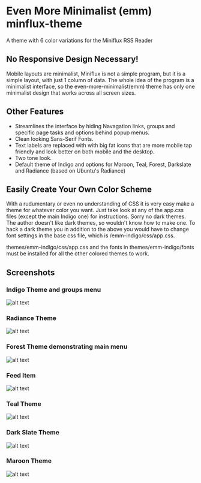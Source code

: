 # Even More Minimalist (emm) minflux-theme
A theme with 6 color variations for the Miniflux RSS Reader

## No Responsive Design Necessary!  
Mobile layouts are minimalist, Miniflux is not a simple program, but it is a simple layout, with just 1 column of data.  The whole idea of the program is a minimalist interface, so the even-more-minimalist(emm) theme has only one minimalist design that works across all screen sizes.  

## Other Features
* Streamlines the interface by hiding Navagation links, groups and specific page tasks and options behind popup menus.  
* Clean looking Sans-Serif Fonts.  
* Text labels are replaced with with big fat icons that are more mobile tap friendly and look better on both mobile and the desktop.  
* Two tone look.  
* Default theme of Indigo and options for Maroon, Teal, Forest, Darkslate and Radiance (based on Ubuntu's Radiance)

## Easily Create Your Own Color Scheme
With a rudumentary or even no understanding of CSS it is very easy make a theme for whatever color you want.  Just take look at any of the app.css files (except the main Indigo one) for instructions.  Sorry no dark themes.  The author doesn't like dark themes, so wouldn't know how to make one.  To hack a dark theme you in addition to the above you would have to change font settings in the base css file, which is /emm-indigo/css/app.css.  

themes/emm-indigo/css/app.css and the fonts in themes/emm-indigo/fonts must be installed for all the other colored themes to work.

## Screenshots
### Indigo Theme and groups menu
![alt text](https://raw.githubusercontent.com/lacereation/minflux-theme/master/png/indigo.theme.groups.menu.png "indigo theme and groups menu")
### Radiance Theme
![alt text](https://raw.githubusercontent.com/lacereation/minflux-theme/master/png/radience.theme.png "radiance theme")
### Forest Theme demonstrating main menu
![alt text](https://raw.githubusercontent.com/lacereation/minflux-theme/master/png/forest.theme.main.menu.png "forest theme and main menu")
### Feed Item
![alt text](https://raw.githubusercontent.com/lacereation/minflux-theme/master/png/feed.item.png "feed article")
### Teal Theme
![alt text](https://raw.githubusercontent.com/lacereation/minflux-theme/master/png/teal.theme.png "teal theme")
### Dark Slate Theme
![alt text](https://raw.githubusercontent.com/lacereation/minflux-theme/master/png/darkslate.theme.png "dark slate theme")
### Maroon Theme
![alt text](https://raw.githubusercontent.com/lacereation/minflux-theme/master/png/maroon.theme.png "maroon theme")
